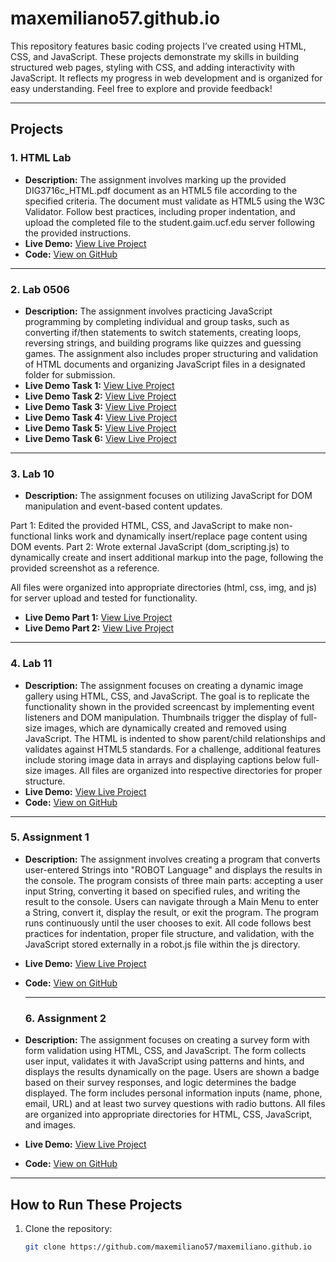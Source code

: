 # maxemiliano57.github.io
This repository features basic coding projects I’ve created using HTML, CSS, and JavaScript. These projects demonstrate my skills in building structured web pages, styling with CSS, and adding interactivity with JavaScript. It reflects my progress in web development and is organized for easy understanding. Feel free to explore and provide feedback!

---

## Projects

### 1. **HTML Lab**
- **Description:** The assignment involves marking up the provided DIG3716c_HTML.pdf document as an HTML5 file according to the specified criteria. The document must validate as HTML5 using the W3C Validator. Follow best practices, including proper indentation, and upload the completed file to the student.gaim.ucf.edu server following the provided instructions.
- **Live Demo:** [View Live Project](https://maxemiliano57.github.io/html)
- **Code:** [View on GitHub](https://github.com/maxemiliano57.github.io/html)

---

### 2. **Lab 0506**
- **Description:** The assignment involves practicing JavaScript programming by completing individual and group tasks, such as converting if/then statements to switch statements, creating loops, reversing strings, and building programs like quizzes and guessing games. The assignment also includes proper structuring and validation of HTML documents and organizing JavaScript files in a designated folder for submission.
- **Live Demo Task 1:** [View Live Project](https://maxemiliano57.github.io/lab0506/Task1)
- **Live Demo Task 2:** [View Live Project](https://maxemiliano57.github.io/lab0506/Task2)
- **Live Demo Task 3:** [View Live Project](https://maxemiliano57.github.io/lab0506/Task3)
- **Live Demo Task 4:** [View Live Project](https://maxemiliano57.github.io/lab0506/Task4)
- **Live Demo Task 5:** [View Live Project](https://maxemiliano57.github.io/lab0506/Task5)
- **Live Demo Task 6:** [View Live Project](https://maxemiliano57.github.io/lab0506/Task6)
---

### 3. **Lab 10**
- **Description:** The assignment focuses on utilizing JavaScript for DOM manipulation and event-based content updates.

Part 1: Edited the provided HTML, CSS, and JavaScript to make non-functional links work and dynamically insert/replace page content using DOM events.
Part 2: Wrote external JavaScript (dom_scripting.js) to dynamically create and insert additional markup into the page, following the provided screenshot as a reference.

All files were organized into appropriate directories (html, css, img, and js) for server upload and tested for functionality.
- **Live Demo Part 1:** [View Live Project](https://maxemiliano57.github.io/lab10/part01)
- **Live Demo Part 2:** [View Live Project](https://maxemiliano57.github.io/lab10/part02)

---

### 4. **Lab 11**
- **Description:** The assignment focuses on creating a dynamic image gallery using HTML, CSS, and JavaScript. The goal is to replicate the functionality shown in the provided screencast by implementing event listeners and DOM manipulation. Thumbnails trigger the display of full-size images, which are dynamically created and removed using JavaScript. The HTML is indented to show parent/child relationships and validates against HTML5 standards. For a challenge, additional features include storing image data in arrays and displaying captions below full-size images. All files are organized into respective directories for proper structure.
- **Live Demo:** [View Live Project](https://maxemiliano57.github.io/lab11)
- **Code:** [View on GitHub](https://github.com/maxemiliano57.github.io/lab11)

---

### 5. **Assignment 1**
- **Description:** The assignment involves creating a program that converts user-entered Strings into "ROBOT Language" and displays the results in the console. The program consists of three main parts: accepting a user input String, converting it based on specified rules, and writing the result to the console. Users can navigate through a Main Menu to enter a String, convert it, display the result, or exit the program. The program runs continuously until the user chooses to exit. All code follows best practices for indentation, proper file structure, and validation, with the JavaScript stored externally in a robot.js file within the js directory.
- **Live Demo:** [View Live Project](https://maxemiliano57.github.io/assignment1)
- **Code:** [View on GitHub](https://github.com/maxemiliano57.github.io/assignment1)

  ---

  ### 6. **Assignment 2**
- **Description:** The assignment focuses on creating a survey form with form validation using HTML, CSS, and JavaScript. The form collects user input, validates it with JavaScript using patterns and hints, and displays the results dynamically on the page. Users are shown a badge based on their survey responses, and logic determines the badge displayed. The form includes personal information inputs (name, phone, email, URL) and at least two survey questions with radio buttons. All files are organized into appropriate directories for HTML, CSS, JavaScript, and images.
- **Live Demo:** [View Live Project](https://maxemiliano57.github.io/assignment2)
- **Code:** [View on GitHub](https://github.com/maxemiliano57.github.io/assignment2)

---

## How to Run These Projects
1. Clone the repository:
   ```bash
   git clone https://github.com/maxemiliano57/maxemiliano.github.io
  

